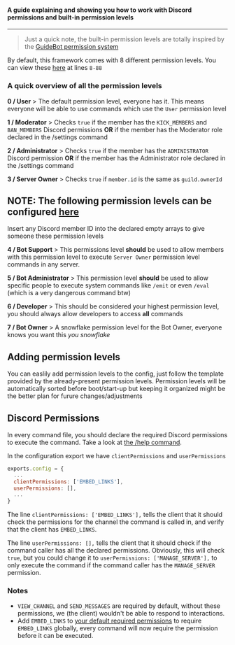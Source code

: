 #### A guide explaining and showing you how to work with Discord permissions and built-in permission levels
---

> Just a quick note, the built-in permission levels are totally inspired by the [GuideBot permission system](https://github.com/AnIdiotsGuide/guidebot/blob/master/config.js.example)

By default, this framework comes with 8 different permission levels. You can view these [here](./src/handlers.permissions.js) at lines `8-88`

### A quick overview of all the permission levels
**0 / User** > The default permission level, everyone has it. This means everyone will be able to use commands which use the `User` permission level

**1 / Moderator** > Checks `true` if the member has the `KICK_MEMBERS` and `BAN_MEMBERS` Discord permissions **OR** if the member has the Moderator role declared in the /settings command

**2 / Administrator** > Checks `true` if the member has the `ADMINISTRATOR` Discord permission **OR** if the member has the Administrator role declared in the /settings command

**3 / Server Owner** > Checks `true` if `member.id` is the same as `guild.ownerId`

## NOTE: The following permission levels can be configured [here](./config/config.json)
Insert any Discord member ID into the declared empty arrays to give someone these permission levels

**4 / Bot Support** > This permissions level **should** be used to allow members with this permission level to execute `Server Owner` permission level commands in any server.

**5 / Bot Administrator** > This permission level **should** be used to allow specific people to execute system commands like `/emit` or even `/eval` (which is a very dangerous command btw)

**6 / Developer** > This should be considered your highest permission level, you should always allow developers to access **all** commands

**7 / Bot Owner** > A snowflake permission level for the Bot Owner, everyone knows you want this *you snowflake*

## Adding permission levels
You can easlily add permission levels to the config, just follow the template provided by the already-present permission levels. Permission levels will be automatically sorted before boot/start-up but keeping it organized might be the better plan for furure changes/adjustments

## Discord Permissions
In every command file, you should declare the required Discord permissions to execute the command. Take a look at [the /help command](/src/commands/System/help.js).

In the configuration export we have `clientPermissions` and `userPermissions`
```javascript
exports.config = {
  ...
  clientPermissions: ['EMBED_LINKS'],
  userPermissions: [],
  ...
}
```
The line `clientPermissions: ['EMBED_LINKS'],` tells the client that it should check the permissions for the channel the command is called in, and verify that the client has `EMBED_LINKS`.

The line `userPermissions: [],` tells the client that it should check if the command caller has all the declared permissions. Obviously, this will check `true`, but you could change it to `userPermissions: ['MANAGE_SERVER'],` to only execute the command if the command caller has the `MANAGE_SERVER` permission.


### Notes
  - `VIEW_CHANNEL` and `SEND_MESSAGES` are required by default, without these permissions, we (the client) wouldn't be able to respond to interactions.
  - Add `EMBED_LINKS` to [your default required permissions](/config/config.json) to require `EMBED_LINKS` globally, every command will now require the permission before it can be executed.
